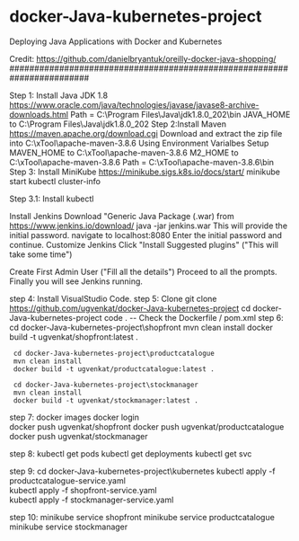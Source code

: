 # docker-Java-kubernetes-project
Deploying Java Applications with Docker and Kubernetes

Credit: https://github.com/danielbryantuk/oreilly-docker-java-shopping/
########################################################################


Step 1: Install Java JDK 1.8 
	https://www.oracle.com/java/technologies/javase/javase8-archive-downloads.html
 	Path = C:\Program Files\Java\jdk1.8.0_202\bin
	JAVA_HOME to C:\Program Files\Java\jdk1.8.0_202
Step 2:Install Maven 
	 https://maven.apache.org/download.cgi
	 Download and extract the zip file into C:\xTool\apache-maven-3.8.6
	 Using Environment Varialbes Setup 
	   MAVEN_HOME to C:\xTool\apache-maven-3.8.6 
	   M2_HOME to C:\xTool\apache-maven-3.8.6 
	   Path = C:\xTool\apache-maven-3.8.6\bin
Step 3: Install MiniKube
	https://minikube.sigs.k8s.io/docs/start/
	minikube start
	kubectl cluster-info

Step 3.1: Install kubectl     

Install Jenkins
 Download  "Generic Java Package (.war) from https://www.jenkins.io/download/
 java -jar jenkins.war
 This will provide the initial password.
 navigate to localhost:8080 
 Enter the initial password and continue. 
 Customize Jenkins
    Click "Install Suggested plugins"   ("This will take some time")

 Create First Admin User ("Fill all the details")
   Proceed to all the prompts.
 Finally you will see Jenkins running.




step 4: Install VisualStudio Code.
step 5: Clone
    git clone https://github.com/ugvenkat/docker-Java-kubernetes-project
    cd docker-Java-kubernetes-project
    code .
     -- Check the Dockerfile / pom.xml 
step 6:
     cd docker-Java-kubernetes-project\shopfront
     mvn clean install
     docker build -t ugvenkat/shopfront:latest .

     cd docker-Java-kubernetes-project\productcatalogue
     mvn clean install
     docker build -t ugvenkat/productcatalogue:latest .

     cd docker-Java-kubernetes-project\stockmanager
     mvn clean install
     docker build -t ugvenkat/stockmanager:latest .

step 7:
     docker images
     docker login	
     docker push ugvenkat/shopfront
     docker push ugvenkat/productcatalogue
     docker push ugvenkat/stockmanager

step 8:
     kubectl get pods
     kubectl get deployments
     kubectl get svc

step 9:
    cd docker-Java-kubernetes-project\kubernetes
    kubectl apply -f productcatalogue-service.yaml  
    kubectl apply -f shopfront-service.yaml  
    kubectl apply -f stockmanager-service.yaml  

step 10:
   minikube service shopfront
   minikube service productcatalogue
   minikube service stockmanager